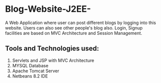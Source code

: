 # Blog-Website-J2EE-
A Web Application where user can post different blogs by logging into this website. Users can also see other people's blog also. Login, Signup facilities are based on MVC Architecture and Session Management.

## Tools and Technologies used:
1. Servlets and JSP with MVC Architecture
2. MYSQL Database
3. Apache Tomcat Server
4. Netbeans 8.2 IDE
